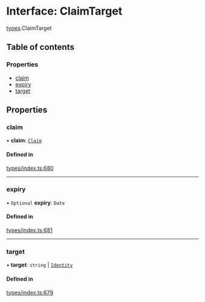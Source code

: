 # Interface: ClaimTarget

[types](../wiki/types).ClaimTarget

## Table of contents

### Properties

- [claim](../wiki/types.ClaimTarget#claim)
- [expiry](../wiki/types.ClaimTarget#expiry)
- [target](../wiki/types.ClaimTarget#target)

## Properties

### claim

• **claim**: [`Claim`](../wiki/types#claim)

#### Defined in

[types/index.ts:680](https://github.com/PolymeshAssociation/polymesh-sdk/blob/46129005/src/types/index.ts#L680)

___

### expiry

• `Optional` **expiry**: `Date`

#### Defined in

[types/index.ts:681](https://github.com/PolymeshAssociation/polymesh-sdk/blob/46129005/src/types/index.ts#L681)

___

### target

• **target**: `string` \| [`Identity`](../wiki/api.entities.Identity.Identity)

#### Defined in

[types/index.ts:679](https://github.com/PolymeshAssociation/polymesh-sdk/blob/46129005/src/types/index.ts#L679)
